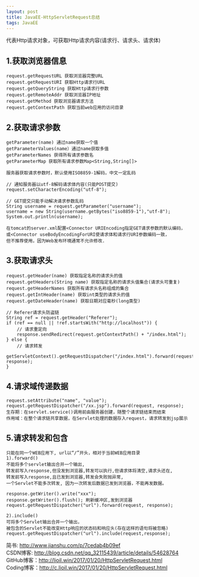 ```yaml
---
layout: post
title: JavaEE-HttpServletRequest总结
tags: JavaEE
---
```

代表Http请求对象，可获取Http请求内容(请求行、请求头、请求体)
	
## 1.获取浏览器信息
	request.getRequestURL 获取浏览器完整URL
	request.getRequestURI 获取Http请求行URL
	request.getQueryString 获取Http请求行参数
	request.getRemoteAddr 获取浏览器IP地址
	request.getMethod 获取浏览器请求方法
	request.getContextPath 获取当前web应用的访问目录
	
## 2.获取请求参数
	getParameter(name) 通过name获取一个值
	getParameterValues(name）通过name获取多值
	getParameterNames 获得所有请求参数名
	getParameterMap 获取所有请求参数Map<String,String[]>	
		
	服务器获取请求参数时，默认使用ISO8859-1解码，中文一定乱码
	
	// 通知服务器以utf-8解码请求体内容(只能POST提交)
	request.setCharacterEncoding("utf-8");
	
	// GET提交只能手动解决请求参数乱码
	String username = request.getParameter("username");
	username = new String(username.getBytes("iso8859-1"),"utf-8");
	System.out.println(username);
	
	在tomcat的server.xml配置<Connector URIEncoding指定GET请求参数的默认编码，		
	或<Connector useBodyEncodingForURI使请求体和请求行URI参数编码一致，
	但不推荐使用，因为Web发布环境通常不允许修改.

## 3.获取请求头
	request.getHeader(name) 获取指定名称的请求头的值
	request.getHeaders(String name) 获取指定名称的请求头值集合(请求头可重复)
	request.getHeaderNames 获取所有请求头名称组成的集合
	request.getIntHeader(name) 获取int类型的请求头的值
	request.getDateHeader(name) 获取日期对应毫秒(long类型)
	
	// Referer请求头防盗链
	String ref = request.getHeader("Referer");
	if (ref == null || !ref.startsWith("http://localhost")) {
		// 请求重定向
		response.sendRedirect(request.getContextPath() + "/index.html");
	} else {
		// 请求转发
		getServletContext().getRequestDispatcher("/index.html").forward(request, response);
	}		
		
## 4.请求域传递数据
	request.setAttribute("name", "value");
	request.getRequestDispatcher("/xx.jsp").forward(request, response);
	生存期：在servlet.service()调用前由服务器创建，随整个请求链结束而结束
	作用域：在整个请求链共享数据，在Servlet处理的数据存入request，请求转发到jsp展示
	
	
## 5.请求转发和包含
	只能在同一个WEB应用下, url以“/”开头，相对于当前WEB应用目录
	1).forward()
	不能将多个servlet输出合并一个输出,
	转发前写入response,但没发到浏览器,转发可以执行,但请求体将清空,请求头还在,
	转发前写入response,且已发到浏览器,转发会失败抛异常,
	一个Servlet不能多次转发, 因为一次转发后数据已发到浏览器，不能再发数据。
	
	response.getWriter().write("xxx");
	response.getWriter().flush(); 刷新缓冲区,发到浏览器
	request.getRequestDispatcher("url").forward(request, response);	
	
	2).include()
	可将多个Servlet输出合并一个输出，
	被包含的Servlet不能改变Http响应的状态码和响应头(存在这样的语句将被忽略)
	request.getRequestDispatcher("url").include(request,response);

简书: http://www.jianshu.com/p/7cedab4b09ef    
CSDN博客: http://blog.csdn.net/qq_32115439/article/details/54628764   
GitHub博客：http://lioil.win/2017/01/20/HttpServletRequest.html   
Coding博客：http://c.lioil.win/2017/01/20/HttpServletRequest.html